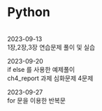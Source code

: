 # Python


<br>
2023-09-13<br>
1장,2장,3장 연습문제 풀이 및 실습<br>

2023-09-20<br>
if else 를 사용한 예제풀이 <br>
ch4_report 과제 심화문제 4문제 <br>

2023-09-27<br>
for 문을 이용한 반복문 <br>

